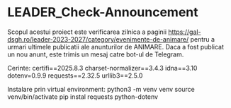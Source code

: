 # LEADER_Check-Announcement

Scopul acestui proiect este verificarea zilnica a paginii https://gal-dsgh.ro/leader-2023-2027/category/evenimente-de-animare/ pentru a urmari ultimele publicatii ale anunturilor de ANIMARE. Daca a fost publicat un nou anunt, este trimis un mesaj catre bot-ul de Telegram.

Cerinte:
certifi==2025.8.3
charset-normalizer==3.4.3
idna==3.10
dotenv=0.9.9
requests==2.32.5
urllib3==2.5.0

Instalare prin virtual environment:
python3 -m venv venv
source venv/bin/activate
pip instal requests python-dotenv



